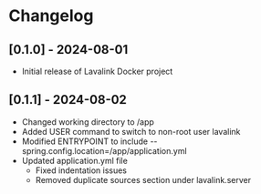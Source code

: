 # Changelog

## [0.1.0] - 2024-08-01
- Initial release of Lavalink Docker project

## [0.1.1] - 2024-08-02
- Changed working directory to /app
- Added USER command to switch to non-root user lavalink
- Modified ENTRYPOINT to include --spring.config.location=/app/application.yml
- Updated application.yml file
	- Fixed indentation issues
	- Removed duplicate sources section under lavalink.server
